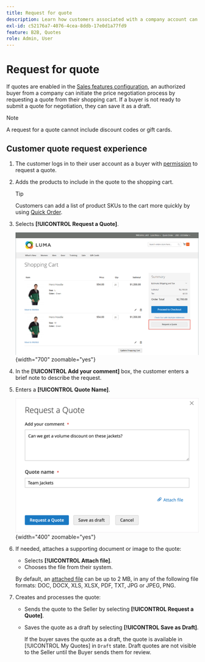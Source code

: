 ```yaml
---
title: Request for quote
description: Learn how customers associated with a company account can submit a request for a quote.
exl-id: c52176a7-4076-4cea-8ddb-17e0d1a77fd9
feature: B2B, Quotes
role: Admin, User
---
```

# Request for quote

If quotes are enabled in the [Sales features configuration](configure-quotes.md), an authorized buyer from a company can initiate the price negotiation process by requesting a quote from their shopping cart. If a buyer is not ready to submit a quote for negotiation, they can save it as a draft.

>[!NOTE]
>
>A request for a quote cannot include discount codes or gift cards.

## Customer quote request experience

1. The customer logs in to their user account as a buyer with [permission](account-company-roles-permissions.md) to request a quote.

1. Adds the products to include in the quote to the shopping cart.
 
   >[!TIP]
   > 
   >Customers can add a list of product SKUs to the cart more quickly by using [Quick Order](quick-order.md).

1. Selects **[!UICONTROL Request a Quote]**.

   ![Requesting a quote from the shopping cart](./assets/quote-request-from-cart.png){width="700" zoomable="yes"}

1. In the **[!UICONTROL Add your comment]** box, the customer enters a brief note to describe the request.

1. Enters a **[!UICONTROL Quote Name]**.

   ![Entering the quote comments and name](./assets/quote-request-from-cart-name-comments.png){width="400" zoomable="yes"}

1. If needed, attaches a supporting document or image to the quote:

   - Selects **[!UICONTROL Attach file]**.
   - Chooses the file from their system.

   By default, an [attached file](configure-quotes.md) can be up to 2 MB, in any of the following file formats: DOC, DOCX, XLS, XLSX, PDF, TXT, JPG or JPEG, PNG.

1. Creates and processes the quote:

   - Sends the quote to the Seller by selecting **[!UICONTROL Request a Quote]**.
   - Saves the quote as a draft by selecting **[!UICONTROL Save as Draft]**.

     If the buyer saves the quote as a draft, the quote is available in [!UICONTROL My Quotes] in `Draft` state. Draft quotes are not visible to the Seller until the Buyer sends them for review.
